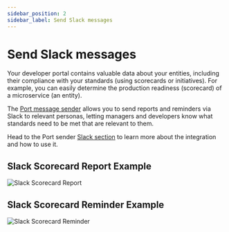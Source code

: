 ```yaml
---
sidebar_position: 2
sidebar_label: Send Slack messages
---
```


# Send Slack messages

Your developer portal contains valuable data about your entities, including their compliance with your standards (using scorecards or initiatives). For example, you can easily determine the production readiness (scorecard) of a microservice (an entity).

The [Port message sender](https://github.com/marketplace/actions/port-message-sender) allows you to send reports and reminders via Slack to relevant personas, letting managers and developers know what standards need to be met that are relevant to them.

Head to the Port sender [Slack section](https://github.com/marketplace/actions/port-message-sender#send-scorecard-reminder) to learn more about the integration and how to use it.

## Slack Scorecard Report Example

![Slack Scorecard Report](/img/scorecards/slack/scorecard-report.png)

## Slack Scorecard Reminder Example

![Slack Scorecard Reminder](/img/scorecards/slack/scorecard-reminder.png)
